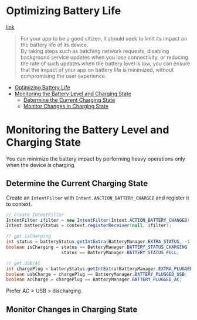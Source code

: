 # Optimizing Battery Life
[link](https://developer.android.com/training/monitoring-device-state/index.html)

> For your app to be a good citizen, it should seek to limit its impact on the battery life of its device.   
By taking steps such as batching network requests, disabling background service updates when you lose connectivity, or reducing the rate of such updates when the battery level is low, you can ensure that the impact of your app on battery life is minimized, without compromising the user experience.



<!-- TOC -->

- [Optimizing Battery Life](#optimizing-battery-life)
- [Monitoring the Battery Level and Charging State](#monitoring-the-battery-level-and-charging-state)
    - [Determine the Current Charging State](#determine-the-current-charging-state)
    - [Monitor Changes in Charging State](#monitor-changes-in-charging-state)

<!-- /TOC -->

# Monitoring the Battery Level and Charging State

You can minimize the battery impact by performing heavy operations only when the device is charging. 

## Determine the Current Charging State

Create an `IntentFilter` with `Intent.ANCTION_BATTERY_CHARGED` and register it to context.

``` java
// Create IntentFilter
IntentFilter ifilter = new IntentFilter(Intent.ACTION_BATTERY_CHANGED);
Intent batteryStatus = context.registerReceiver(null, ifilter);

// get isCharging
int status = batteryStatus.getIntExtra(BatteryManager.EXTRA_STATUS, -1);
boolean isCharging = status == BatteryManager.BATTERY_STATUS_CHARGING ||
                     status == BatteryManager.BATTERY_STATUS_FULL;

// get USB/AC
int chargePlug = batteryStatus.getIntExtra(BatteryManager.EXTRA_PLUGGED, -1);
boolean usbCharge = chargePlug == BatteryManager.BATTERY_PLUGGED_USB;
boolean acCharge = chargePlug == BatteryManager.BATTERY_PLUGGED_AC;
```

Prefer AC > USB > discharging.

## Monitor Changes in Charging State


                     